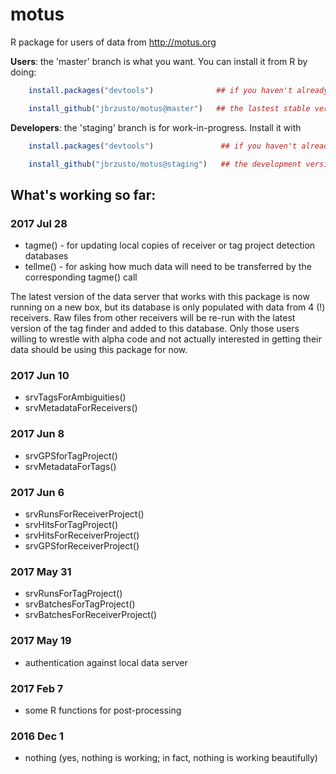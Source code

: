 # motus
R package for users of data from http://motus.org

**Users**: the 'master' branch is what you want.  You can install it
from R by doing:
```R
    install.packages("devtools")              ## if you haven't already done this

    install_github("jbrzusto/motus@master")   ## the lastest stable version
```

**Developers**: the 'staging' branch is for work-in-progress.  Install it with
```R
    install.packages("devtools")               ## if you haven't already done this

    install_github("jbrzusto/motus@staging")   ## the development version
```


## What's working so far:

### 2017 Jul 28

- tagme() - for updating local copies of receiver or tag project detection databases
- tellme() - for asking how much data will need to be transferred by the corresponding tagme() call

The latest version of the data server that works with this package is
now running on a new box, but its database is only populated with data
from 4 (!) receivers.  Raw files from other receivers will be re-run with
the latest version of the tag finder and added to this database.  Only
those users willing to wrestle with alpha code and not actually interested
in getting their data should be using this package for now.

### 2017 Jun 10

- srvTagsForAmbiguities()
- srvMetadataForReceivers()

### 2017 Jun 8

- srvGPSforTagProject()
- srvMetadataForTags()

### 2017 Jun 6

- srvRunsForReceiverProject()
- srvHitsForTagProject()
- srvHitsForReceiverProject()
- srvGPSforReceiverProject()

### 2017 May 31

- srvRunsForTagProject()
- srvBatchesForTagProject()
- srvBatchesForReceiverProject()

### 2017 May 19

- authentication against local data server

### 2017 Feb 7

- some R functions for post-processing

### 2016 Dec 1
- nothing (yes, nothing is working; in fact, nothing is working beautifully)
